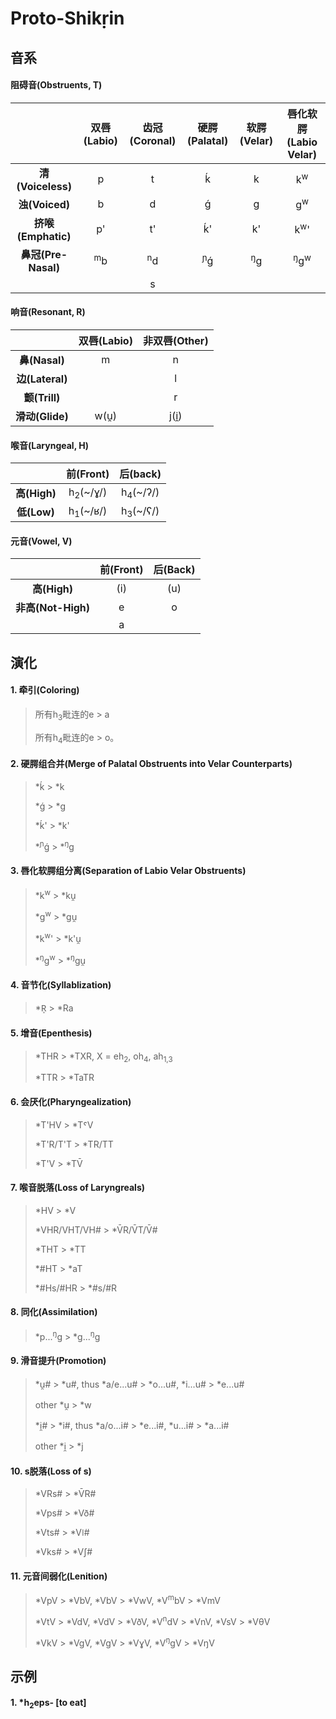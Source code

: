 # Proto-Shikṛin

## 音系

#### 阻碍音(Obstruents, T)

|                     |  双唇(Labio)  | 齿冠(Coronal) | 硬腭(Palatal) |  软腭(Velar)  |   唇化软腭(Labio Velar)   |
| :-----------------: | :-----------: | :-----------: | :-----------: | :-----------: | :-----------------------: |
|  **清(Voiceless)**  |       p       |       t       |       ḱ       |       k       |       k<sup>w</sup>       |
|   **浊(Voiced)**    |       b       |       d       |       ǵ       |       g       |       g<sup>w</sup>       |
| **挤喉(Emphatic)**  |      p'       |      t'       |      ḱ'       |      k'       |      k<sup>w</sup>'       |
| **鼻冠(Pre-Nasal)** | <sup>m</sup>b | <sup>n</sup>d | <sup>ɲ</sup>ǵ | <sup>ŋ</sup>g | <sup>ŋ</sup>g<sup>w</sup> |
|                     |               |       s       |               |               |                           |

#### 响音(Resonant, R)

|                 | 双唇(Labio) | 非双唇(Other) |
| :-------------: | :---------: | :-----------: |
|  **鼻(Nasal)**  |      m      |       n       |
| **边(Lateral)** |             |       l       |
|  **颤(Trill)**  |             |       r       |
| **滑动(Glide)** |    w(u̯)     |     j(i̯)      |

#### 喉音(Laryngeal, H)

|              |      前(Front)      |      后(back)       |
| :----------: | :-----------------: | :-----------------: |
| **高(High)** | h<sub>2</sub>(~/ɣ/) | h<sub>4</sub>(~/ʔ/) |
| **低(Low)**  | h<sub>1</sub>(~/ʁ/) | h<sub>3</sub>(~/ʕ/) |

#### 元音(Vowel, V)

|                    | 前(Front) | 后(Back) |
| :----------------: | :-------: | :------: |
|    **高(High)**    |    (i)    |   (u)    |
| **非高(Not-High)** |     e     |    o     |
|                    |     a     |          |

## 演化

#### 1. 牵引(Coloring)

> 所有h<sub>3</sub>毗连的e > a
>
> 所有h<sub>4</sub>毗连的e > o。

#### 2. 硬腭组合并(Merge of Palatal Obstruents into Velar Counterparts)

> *ḱ > *k
>
> *ǵ > *g
>
> *ḱ' > *k'
>
> *<sup>ɲ</sup>ǵ > *<sup>ŋ</sup>g

#### 3. 唇化软腭组分离(Separation of Labio Velar Obstruents)

> *k<sup>w</sup> > *ku̯
>
> *g<sup>w</sup> > *gu̯
>
> *k<sup>w</sup>' > *k'u̯
>
> *<sup>ŋ</sup>g<sup>w</sup> > *<sup>ŋ</sup>gu̯

#### 4. 音节化(Syllablization)

> *R̩ > *Ra

#### 5. 增音(Epenthesis)

> *THR > *TXR, X = eh<sub>2</sub>, oh<sub>4</sub>, ah<sub>1,3</sub>
>
> *TTR > *TaTR

#### 6. 会厌化(Pharyngealization)

> *T'HV > *TˤV
>
> *T'R/T'T > *TR/TT
>
> *T'V > *TV̄

#### 7. 喉音脱落(Loss of Laryngreals)

> *HV > *V
>
> *VHR/VHT/VH# > *V̄R/V̄T/V̄#
>
> *THT > *TT
>
> *#HT > *aT
>
> *#Hs/#HR > *#s/#R

#### 8. 同化(Assimilation)

> *p...<sup>ŋ</sup>g > *g...<sup>ŋ</sup>g

#### 9. 滑音提升(Promotion)

> *u̯# > *u#, thus *a/e...u# > *o...u#, *i...u# > *e...u#
>
> other *u̯ > *w
>
> *i̯# > *i#, thus *a/o...i# > *e...i#, *u...i# > *a...i#
>
> other *i̯ > *j

#### 10. s脱落(Loss of s)

> *VRs# > *V̄R#
>
> *Vps# > *Vð#
>
> *Vts# > *Vǀ#
>
> *Vks# > *Vʃ#

#### 11. 元音间弱化(Lenition)

> *VpV > *VbV, *VbV > *VwV, *V<sup>m</sup>bV > *VmV
>
> *VtV > *VdV, *VdV > *VðV, *V<sup>n</sup>dV > *VnV, *VsV > *VθV
>
> *VkV > *VgV, *VgV > *VɣV, *V<sup>ŋ</sup>gV > *VŋV

## 示例

#### 1. *h<sub>2</sub>eps- [to eat]